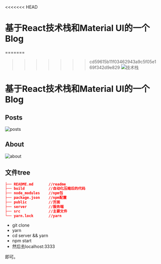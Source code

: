 <<<<<<< HEAD
# 基于React技术栈和Material UI的一个Blog

=======
>>>>>>> cd59615b11f03462943a9c5f05e169f342d9e829
![技术栈](http://ozar6ogjb.bkt.clouddn.com/projectblog.png)

# 基于React技术栈和Material UI的一个Blog
## Posts

![posts](http://ozar6ogjb.bkt.clouddn.com/poats.png)

## About

![about](http://ozar6ogjb.bkt.clouddn.com/about.png)

## 文件tree

``` json
├── README.md       //readme
├── build           //自动化压缩后的代码
├── node_modules    //npm包
├── package.json    //npm配置
├── public          //页面
├── server          //服务端
├── src             //主要文件
└── yarn.lock       //yarn
```

- git clone
- yarn
- cd server && yarn
- npm start
- 然后去localhost:3333

即可。
